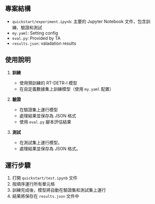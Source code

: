 
## 專案結構

- `quickstart/experiment.ipynb`: 主要的 Jupyter Notebook 文件，包含訓練、驗證和測試
- `my.yaml`: Setting config
- `eval.py`: Provided by TA
- `results.json`: valadation results

## 使用說明

1. **訓練**
   - 使用預訓練的 RT-DETR-l 模型
   - 在自定義數據集上訓練模型（使用 `my.yaml` 配置）

2. **驗證**
   - 在驗證集上運行模型
   - 處理結果並保存為 JSON 格式
   - 使用 `eval.py` 腳本評估結果

3. **測試**
   - 在測試集上運行模型。
   - 處理結果並保存為 JSON 格式。

## 運行步驟

1. 打開 `quickstart/test.ipynb` 文件
2. 按順序運行所有單元格
3. 訓練完成後，模型將自動在驗證集和測試集上運行
4. 結果將保存在 `results.json` 文件中
